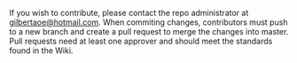 If you wish to contribute, please contact the repo administrator at gilbertaoe@hotmail.com. When commiting changes, contributors must push to a new branch and create a pull request to merge the changes into master. Pull requests need at least one approver and should meet the standards found in the Wiki.
